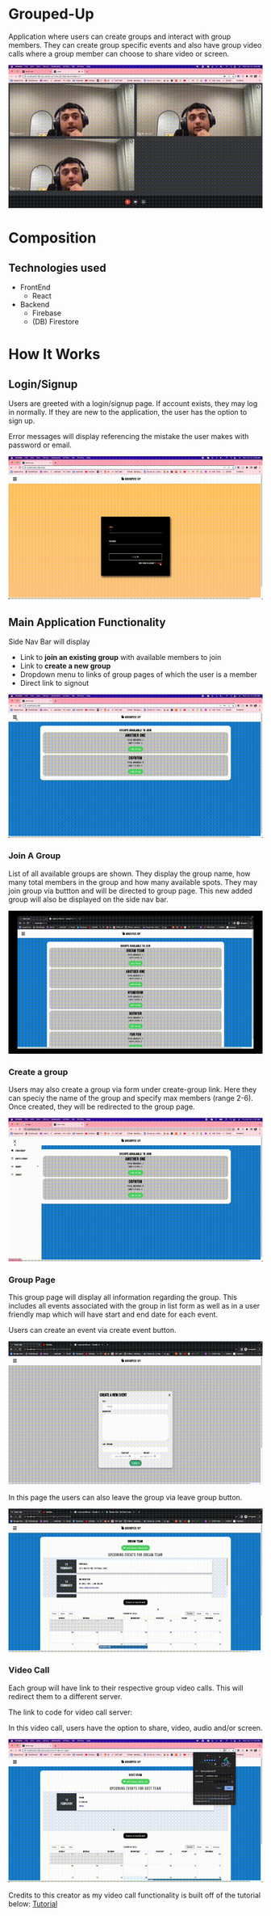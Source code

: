 
# Grouped-Up
Application where users can create groups and interact with group members. They can create group specific events and also have group video calls where a group member can choose to share video or screen. 

<p align="center">
  <img src="https://github.com/hassankaz1/grouped-up-project/blob/master/demo-gifs/main-dem.gif" alt="animated" />
</p>


# Composition
## Technologies used
* FrontEnd
    - React
* Backend
    - Firebase
    - (DB) Firestore
# How It Works
## Login/Signup
Users are greeted with a login/signup page. If account exists, they may log in normally. If they are new to the application, the user has the option to sign up. 

Error messages will display referencing the mistake the user makes with password or email.


<p align="center">
  <img src="https://github.com/hassankaz1/grouped-up-project/blob/master/demo-gifs/login-h.gif" alt="animated" />
</p>

## Main Application Functionality
Side Nav Bar will display 
- Link to **join an existing group** with available members to join
- Link to **create a new group**
- Dropdown menu to links of group pages of which the user is a member
- Direct link to signout


<p align="center">
  <img src="https://github.com/hassankaz1/grouped-up-project/blob/master/demo-gifs/sidenav.gif" alt="animated" />
</p>


### Join A Group

List of all available groups are shown. They display the group name, how many total members in the group and how many available spots. They may join group via buttton and will be directed to group page. This new added group will also be displayed on the side nav bar.


<p align="center">
  <img src="https://github.com/hassankaz1/grouped-up-project/blob/master/demo-gifs/join-group.gif" alt="animated" />
</p>

### Create a group

Users may also create a group via form under create-group link. Here they can speciy the name of the group and specify max members (range 2-6). Once created, they will be redirected to the group page. 

<p align="center">
  <img src="https://github.com/hassankaz1/grouped-up-project/blob/master/demo-gifs/create-group.gif" alt="animated" />
</p>


### Group Page 

This group page will display all information regarding the group. This includes all events associated with the group in list form as well as in a user friendly map which will have start and end date for each event. 


Users can create an event via create event button. 

<p align="center">
  <img src="https://github.com/hassankaz1/grouped-up-project/blob/master/demo-gifs/create-event.gif" alt="animated" />
</p>

In this page the users can also leave the group via leave group button.


<p align="center">
  <img src="https://github.com/hassankaz1/grouped-up-project/blob/master/demo-gifs/group-page.gif" alt="animated" />
</p>


### Video Call

Each group will have link to their respective group video calls. This will redirect them to a different server. 

The link to code for video call server: 

In this video call, users have the option to share, video, audio and/or screen. 


<p align="center">
  <img src="https://github.com/hassankaz1/grouped-up-project/blob/master/demo-gifs/video-call.gif" alt="animated" />
</p>



Credits to this creator as my video call functionality is built off of the tutorial below: 
[Tutorial](https://www.youtube.com/playlist?list=PLGmKMg3aRkXguVpBmQLtXbTXf1Fzd1sWt)
